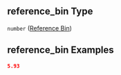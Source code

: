 ## reference_bin Type

`number` ([Reference Bin](iea43_wra_data_model-properties-measurement-location-measurement-location-properties-measurement-point-measurement-point-properties-sensor-sensor-properties-calibration-calibration-properties-calibration-calibration-properties-reference-bin.md))

## reference_bin Examples

```json
5.93
```
